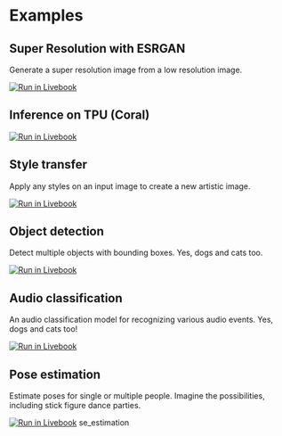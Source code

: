 # Examples

## Super Resolution with ESRGAN

Generate a super resolution image from a low resolution image.

[![Run in Livebook](https://livebook.dev/badge/v1/gray.svg)](https://livebook.dev/run?url=https%3A%2F%2Fgithub.com%2Fcocoa-xu%2Ftflite_elixir%2Fblob%2Fmain%2Fexamples%2Fsuper_resolution.livemd)

## Inference on TPU (Coral)
[![Run in Livebook](https://livebook.dev/badge/v1/gray.svg)](https://livebook.dev/run?url=https%3A%2F%2Fgithub.com%2Fcocoa-xu%2Ftflite_elixir%2Fblob%2Fmain%2Fexamples%2Ftpu.livemd)

## Style transfer

Apply any styles on an input image to create a new artistic image.

[![Run in Livebook](https://livebook.dev/badge/v1/gray.svg)](https://livebook.dev/run?url=https%3A%2F%2Fgithub.com%2Fcocoa-xu%2Ftflite_elixir%2Fblob%2Fmain%2Fexamples%2Fartistic_style_transfer.livemd)

## Object detection

Detect multiple objects with bounding boxes. Yes, dogs and cats too.

[![Run in Livebook](https://livebook.dev/badge/v1/gray.svg)](https://livebook.dev/run?url=https%3A%2F%2Fgithub.com%2Fcocoa-xu%2Ftflite_elixir%2Fblob%2Fmain%2Fexamples%2Fobject_detection.livemd)

## Audio classification

An audio classification model for recognizing various audio events. Yes, dogs and cats too!

[![Run in Livebook](https://livebook.dev/badge/v1/gray.svg)](https://livebook.dev/run?url=https%3A%2F%2Fgithub.com%2Fcocoa-xu%2Ftflite_elixir%2Fblob%2Fmain%2Fexamples%2Faudio_classification.livemd)

## Pose estimation

Estimate poses for single or multiple people. Imagine the possibilities, including stick figure dance parties.

[![Run in Livebook](https://livebook.dev/badge/v1/gray.svg)](https://livebook.dev/run?url=https%3A%2F%2Fgithub.com%2Fcocoa-xu%2Ftflite_elixir%2Fblob%2Fmain%2Fexamples%2F.nlivemd)
se_estimation
